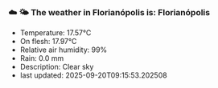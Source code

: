 ### ☁️ 🌤️  The weather in Florianópolis is: Florianópolis

- Temperature: 17.57°C
- On flesh: 17.97°C
- Relative air humidity: 99%
- Rain: 0.0 mm
- Description: Clear sky
- last updated: 2025-09-20T09:15:53.202508
